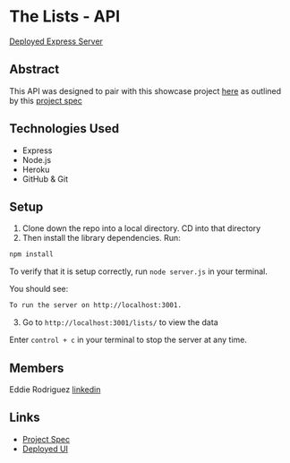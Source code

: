 # The Lists - API
[Deployed Express Server](https://pure-sands-51403.herokuapp.com/lists/)

## Abstract
This API was designed to pair with this showcase project [here](https://github.com/edjrodriguez/The-Lists) 
as outlined by this [project spec](https://frontend.turing.edu/projects/module-3/showcase.html)

## Technologies Used
- Express 
- Node.js
- Heroku
- GitHub & Git

## Setup  
1. Clone down the repo into a local directory.  CD into that directory
2. Then install the library dependencies. Run:

```bash or zsh
npm install
```

To verify that it is setup correctly, run `node server.js` in your terminal. 

You should see:

```bash or zsh
To run the server on http://localhost:3001.
```

3.  Go to `http://localhost:3001/lists/` to view the data

Enter `control + c` in your terminal to stop the server at any time.

## Members
Eddie Rodriguez [linkedin](https://www.linkedin.com/in/edward-rodriguez-1b497423b/)

## Links
- [Project Spec](https://frontend.turing.edu/projects/module-3/showcase.html)
- [Deployed UI](https://the-lists.herokuapp.com/)
